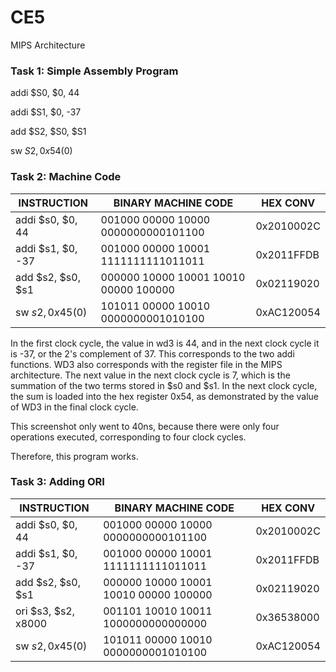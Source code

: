 CE5
===

MIPS Architecture

### Task 1: Simple Assembly Program
addi $S0, $0, 44

addi $S1, $0, -37

add $S2, $S0, $S1

sw $S2, 0x54($0)

### Task 2: Machine Code
| INSTRUCTION        	| BINARY MACHINE CODE                   	| HEX CONV  	|
|-------------------	|---------------------------------------	|------------	|
| addi $s0, $0, 44  	| 001000 00000 10000 0000000000101100   	| 0x2010002C 	|
| addi $s1, $0, -37 	| 001000 00000 10001 1111111111011011   	| 0x2011FFDB 	|
| add $s2, $s0, $s1 	| 000000 10000 10001 10010 00000 100000 	| 0x02119020 	|
| sw $s2, 0x45($0)  	| 101011 00000 10010 0000000001010100   	| 0xAC120054 	|

In the first clock cycle, the value in wd3 is 44, and in the next clock cycle it is -37, or the 2's complement of 37.  This corresponds to the two addi functions.  WD3 also corresponds with the register file in the MIPS architecture.  The next value in the next clock cycle is 7, which is the summation of the two terms stored in $s0 and $s1.  In the next clock cycle, the sum is loaded into the hex register 0x54, as demonstrated by the value of WD3 in the final clock cycle.

This screenshot only went to 40ns, because there were only four operations executed, corresponding to four clock cycles.

Therefore, this program works.

### Task 3: Adding ORI
| INSTRUCTION        	| BINARY MACHINE CODE                   	| HEX CONV  	|
|-------------------	|---------------------------------------	|------------	|
| addi $s0, $0, 44  	| 001000 00000 10000 0000000000101100   	| 0x2010002C 	|
| addi $s1, $0, -37 	| 001000 00000 10001 1111111111011011   	| 0x2011FFDB 	|
| add $s2, $s0, $s1 	| 000000 10000 10001 10010 00000 100000 	| 0x02119020 	|
| ori $s3, $s2, x8000 | 001101 10010 10011 1000000000000000     | 0x36538000  |
| sw $s2, 0x45($0)  	| 101011 00000 10010 0000000001010100   	| 0xAC120054 	|
